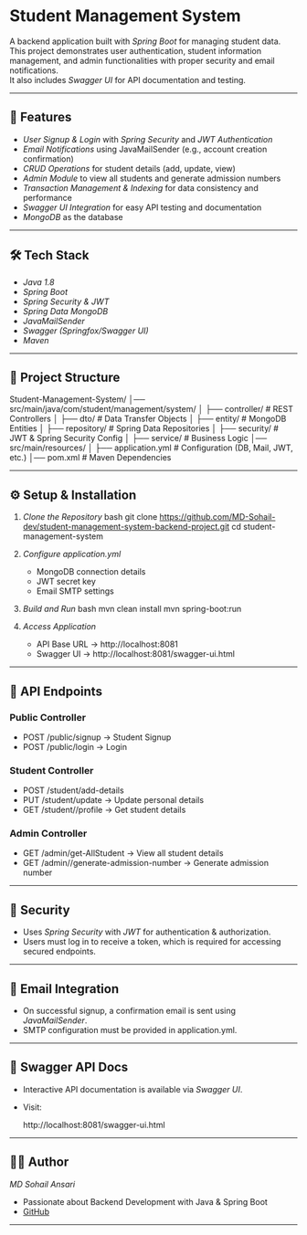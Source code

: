 # Student Management System

A backend application built with *Spring Boot* for managing student data.  
This project demonstrates user authentication, student information management, and admin functionalities with proper security and email notifications.  
It also includes *Swagger UI* for API documentation and testing.

---

## 🚀 Features
- *User Signup & Login* with *Spring Security* and *JWT Authentication*
- *Email Notifications* using JavaMailSender (e.g., account creation confirmation)
- *CRUD Operations* for student details (add, update, view)
- *Admin Module* to view all students and generate admission numbers
- *Transaction Management & Indexing* for data consistency and performance
- *Swagger UI Integration* for easy API testing and documentation
- *MongoDB* as the database

---

## 🛠 Tech Stack
- *Java 1.8*
- *Spring Boot*
- *Spring Security & JWT*
- *Spring Data MongoDB*
- *JavaMailSender*
- *Swagger (Springfox/Swagger UI)*
- *Maven*

---

## 📂 Project Structure

Student-Management-System/
│── src/main/java/com/student/management/system/
│   ├── controller/        # REST Controllers
│   ├── dto/               # Data Transfer Objects
│   ├── entity/            # MongoDB Entities
│   ├── repository/        # Spring Data Repositories
│   ├── security/          # JWT & Spring Security Config
│   ├── service/           # Business Logic
│── src/main/resources/
│   ├── application.yml    # Configuration (DB, Mail, JWT, etc.)
│── pom.xml                # Maven Dependencies


---

## ⚙ Setup & Installation

1. *Clone the Repository*
   bash
   git clone https://github.com/MD-Sohail-dev/student-management-system-backend-project.git
   cd student-management-system
   

2. *Configure application.yml*
   - MongoDB connection details  
   - JWT secret key  
   - Email SMTP settings  


3. *Build and Run*
   bash
   mvn clean install
   mvn spring-boot:run
   

4. *Access Application*
   - API Base URL → http://localhost:8081
   - Swagger UI → http://localhost:8081/swagger-ui.html

---

## 📌 API Endpoints

### Public Controller
- POST /public/signup → Student Signup  
- POST /public/login →  Login  

### Student Controller
- POST /student/add-details
- PUT /student/update → Update personal details  
- GET /student//profile → Get student details  

### Admin Controller
- GET /admin/get-AllStudent → View all student details  
- GET /admin//generate-admission-number → Generate admission number  

---

## 🔐 Security
- Uses *Spring Security* with *JWT* for authentication & authorization.  
- Users must log in to receive a token, which is required for accessing secured endpoints.  

---

## 📧 Email Integration
- On successful signup, a confirmation email is sent using *JavaMailSender*.  
- SMTP configuration must be provided in application.yml.

---

## 📖 Swagger API Docs
- Interactive API documentation is available via *Swagger UI*.  
- Visit:  
  
  http://localhost:8081/swagger-ui.html
  

---

## 👨‍💻 Author
*MD Sohail Ansari*  
- Passionate about Backend Development with Java & Spring Boot  
- [GitHub](https://github.com/MD-Sohail-dev)

---
